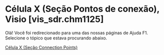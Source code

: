 
# Célula X (Seção Pontos de conexão), Visio [vis_sdr.chm1125]

Olá! Você foi redirecionado para uma das nossas páginas de Ajuda F1. Selecione o tópico que estava procurando abaixo.

[Célula X (Seção Connection Points)](http://msdn.microsoft.com/library/11c69600-4e1f-4c52-ff35-b6a7cc6c734c%28Office.15%29.aspx)
